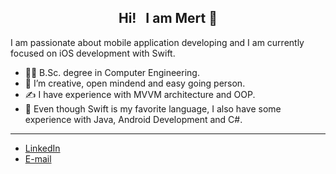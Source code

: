<h2 align="center">
Hi!  &nbsp I am Mert </a> 👋
</h2>

I am passionate about mobile application developing and I am currently focused on iOS development with Swift.


- :man_student: B.Sc. degree in Computer Engineering.
- 🌱 I’m creative, open mindend and easy going person.
- :writing_hand: I have experience with MVVM architecture and OOP.
- 💬 Even though Swift is my favorite language, I also have some experience with Java, Android Development and C#. 
---


- [LinkedIn](https://www.linkedin.com/in/safaktepemert)
- <a href="mailto:safaktepemert@gmail.com">E-mail</a>
